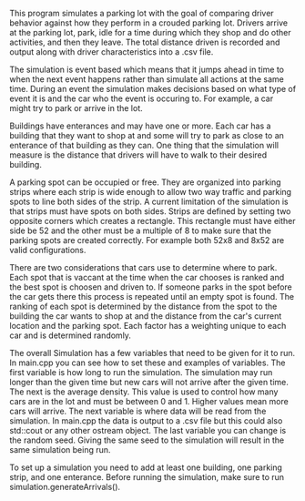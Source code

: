 This program simulates a parking lot with the goal of comparing driver behavior against how they perform in a crouded parking lot. Drivers arrive at the parking lot, park, idle for a time during which they shop and do other activities, and then they leave. The total distance driven is recorded and output along with driver characteristics into a .csv file. 

The simulation is event based which means that it jumps ahead in time to when the next event happens rather than simulate all actions at the same time. During an event the simulation makes decisions based on what type of event it is and the car who the event is occuring to. For example, a car might try to park or arrive in the lot. 

Buildings have enterances and may have one or more. Each car has a building that they want to shop at and some will try to park as close to an enterance of that building as they can. One thing that the simulation will measure is the distance that drivers will have to walk to their desired building. 

A parking spot can be occupied or free. They are organized into parking strips where each strip is wide enough to allow two way traffic and parking spots to line both sides of the strip. A current limitation of the simulation is that strips must have spots on both sides. Strips are defined by setting two opposite corners which creates a rectangle. This rectangle must have either side be 52 and the other must be a multiple of 8 to make sure that the parking spots are created correctly. For example both 52x8 and 8x52 are valid configurations. 

There are two considerations that cars use to determine where to park. Each spot that is vaccant at the time when the car chooses is ranked and the best spot is choosen and driven to. If someone parks in the spot before the car gets there this process is repeated until an empty spot is found. The ranking of each spot is determined by the distance from the spot to the building the car wants to shop at and the distance from the car's current location and the parking spot. Each factor has a weighting unique to each car and is determined randomly.

The overall Simulation has a few variables that need to be given for it to run. In main.cpp you can see how to set these and examples of variables. The first variable is how long to run the simulation. The simulation may run longer than the given time but new cars will not arrive after the given time. The next is the average density. This value is used to control how many cars are in the lot and must be between 0 and 1. Higher values mean more cars will arrive. The next variable is where data will be read from the simulation. In main.cpp the data is output to a .csv file but this could also std::cout or any other ostream object. The last variable you can change is the random seed. Giving the same seed to the simulation will result in the same simulation being run.

To set up a simulation you need to add at least one building, one parking strip, and one enterance. Before running the simulation, make sure to run simulation.generateArrivals().